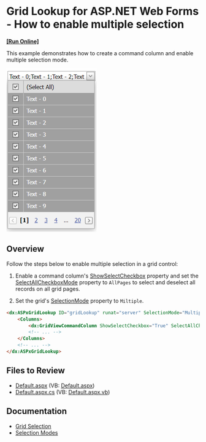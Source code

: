 # Grid Lookup for ASP.NET Web Forms - How to enable multiple selection
<!-- run online -->
**[[Run Online]](https://codecentral.devexpress.com/e3467/)**
<!-- run online end -->

This example demonstrates how to create a command column and enable multiple selection mode.

![Selection mode](selectionMode.png)

## Overview

Follow the steps below to enable multiple selection in a grid control:

1. Enable a command column's [ShowSelectCheckbox](https://docs.devexpress.com/AspNet/DevExpress.Web.GridViewCommandColumn.ShowSelectCheckbox) property and set the [SelectAllCheckboxMode](https://docs.devexpress.com/AspNet/DevExpress.Web.GridViewCommandColumn.SelectAllCheckboxMode) property to `AllPages` to select and deselect all records on all grid pages.

2. Set the grid's [SelectionMode](https://docs.devexpress.com/AspNet/DevExpress.Web.ASPxGridLookup.SelectionMode) property to `Miltiple`.

```aspx
<dx:ASPxGridLookup ID="gridLookup" runat="server" SelectionMode="Multiple" ...>
    <Columns>
        <dx:GridViewCommandColumn ShowSelectCheckbox="True" SelectAllCheckboxMode="AllPages" />
        <!-- ... -->
    </Columns>
    <!-- ... -->
</dx:ASPxGridLookup>
```

## Files to Review

* [Default.aspx](./CS/WebSite/Default.aspx) (VB: [Default.aspx](./VB/WebSite/Default.aspx))
* [Default.aspx.cs](./CS/WebSite/Default.aspx.cs) (VB: [Default.aspx.vb](./VB/WebSite/Default.aspx.vb))

## Documentation

* [Grid Selection](https://docs.devexpress.com/AspNet/3737/components/grid-view/concepts/focus-and-navigation/selection)
* [Selection Modes](https://docs.devexpress.com/AspNet/9075/components/grid-view/concepts/aspxgridlookup/selection-modes)
